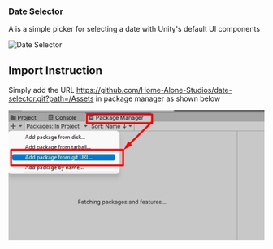 ### Date Selector
A is a simple picker for selecting a date with Unity's default UI components

![Date Selector](/Promotional/date_selector.jpg)


## Import Instruction
Simply add the URL https://github.com/Home-Alone-Studios/date-selector.git?path=/Assets in package manager as shown below

![Import Instruction](/Promotional/import_instruction.jpg)